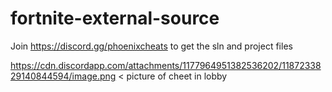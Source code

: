 # fortnite-external-source

Join https://discord.gg/phoenixcheats to get the sln and project files

https://cdn.discordapp.com/attachments/1177964951382536202/1187233829140844594/image.png < picture of cheet in lobby

